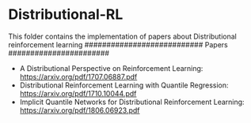 # Distributional-RL

This folder contains the implementation of papers about Distributional reinforcement learning
########################### Papers #######################
- A Distributional Perspective on Reinforcement Learning: https://arxiv.org/pdf/1707.06887.pdf
- Distributional Reinforcement Learning with Quantile Regression:  https://arxiv.org/pdf/1710.10044.pdf
- Implicit Quantile Networks for Distributional Reinforcement Learning:  https://arxiv.org/pdf/1806.06923.pdf
